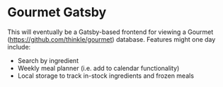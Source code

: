 # Gourmet Gatsby

This will eventually be a Gatsby-based frontend for viewing a Gourmet (https://github.com/thinkle/gourmet) database.
Features might one day include:

* Search by ingredient
* Weekly meal planner (i.e. add to calendar functionality)
* Local storage to track in-stock ingredients and frozen meals